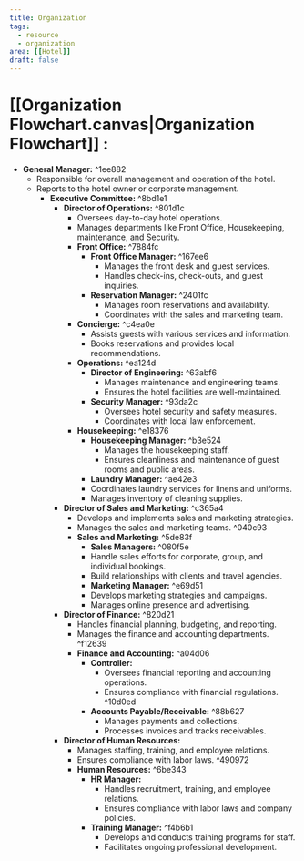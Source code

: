 ```yaml
---
title: Organization
tags:
  - resource 
  - organization
area: [[Hotel]]
draft: false
---
```


# [[Organization Flowchart.canvas|Organization Flowchart]] :

- **General Manager:** ^1ee882
    - Responsible for overall management and operation of the hotel.
    - Reports to the hotel owner or corporate management.
		- **Executive Committee:**  ^8bd1e1
		    - **Director of Operations:** ^801d1c
		        - Oversees day-to-day hotel operations.
		        - Manages departments like Front Office, Housekeeping, maintenance, and Security.
				- **Front Office:** ^7884fc
				    - **Front Office Manager:** ^167ee6
				        - Manages the front desk and guest services.
				        - Handles check-ins, check-outs, and guest inquiries.
				    - **Reservation Manager:** ^2401fc
				        - Manages room reservations and availability.
				        - Coordinates with the sales and marketing team.
			    - **Concierge:** ^c4ea0e
			        - Assists guests with various services and information.
			        - Books reservations and provides local recommendations.
				- **Operations:** ^ea124d
				    - **Director of Engineering:** ^63abf6
				        - Manages maintenance and engineering teams.
				        - Ensures the hotel facilities are well-maintained.
				    - **Security Manager:** ^93da2c
				        - Oversees hotel security and safety measures.
				        - Coordinates with local law enforcement.  
				- **Housekeeping:** ^e18376
				    - **Housekeeping Manager:** ^b3e524
				        - Manages the housekeeping staff.
				        - Ensures cleanliness and maintenance of guest rooms and public areas.
					- **Laundry Manager:** ^ae42e3
			        - Coordinates laundry services for linens and uniforms.
			        - Manages inventory of cleaning supplies.	
			- **Director of Sales and Marketing:** ^c365a4
		        - Develops and implements sales and marketing strategies.
		        - Manages the sales and marketing teams.  ^040c93
				- **Sales and Marketing:** ^5de83f
				    - **Sales Managers:** ^080f5e
			        - Handle sales efforts for corporate, group, and individual bookings.
			        - Build relationships with clients and travel agencies.
				    - **Marketing Manager:** ^e69d51
			        - Develops marketing strategies and campaigns.
			        - Manages online presence and advertising.
			- **Director of Finance:** ^820d21
		        - Handles financial planning, budgeting, and reporting.
		        - Manages the finance and accounting departments. ^f12639
				- **Finance and Accounting:** ^a04d06
					- **Controller:**
				        - Oversees financial reporting and accounting operations.
				        - Ensures compliance with financial regulations. ^10d0ed
				    - **Accounts Payable/Receivable:** ^88b627
				        - Manages payments and collections.
				        - Processes invoices and tracks receivables.
			- **Director of Human Resources:**
		        - Manages staffing, training, and employee relations.
		        - Ensures compliance with labor laws. ^490972
				- **Human Resources:** ^6be343
				    - **HR Manager:**
				        - Handles recruitment, training, and employee relations.
				        - Ensures compliance with labor laws and company policies.
				    - **Training Manager:** ^f4b6b1
				        - Develops and conducts training programs for staff.
				        - Facilitates ongoing professional development.



